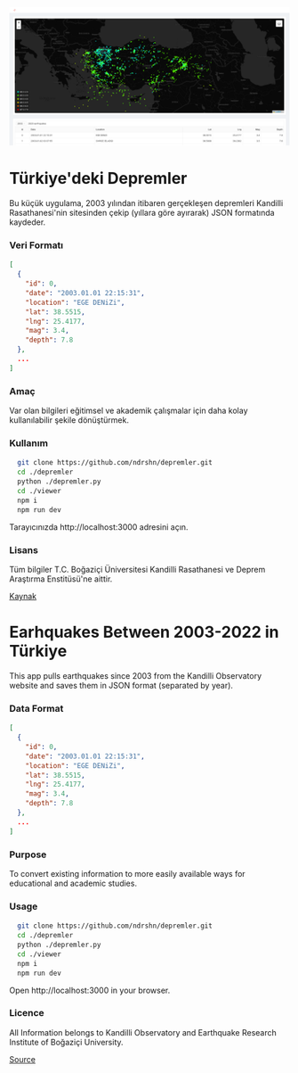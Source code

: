 ![screenchot](./screenshot.jpg)

# Türkiye'deki Depremler

Bu küçük uygulama, 2003 yılından itibaren gerçekleşen depremleri Kandilli Rasathanesi'nin sitesinden çekip (yıllara göre ayırarak) JSON formatında kaydeder.

### Veri Formatı

```json
[
  {
    "id": 0,
    "date": "2003.01.01 22:15:31",
    "location": "EGE DENiZi",
    "lat": 38.5515,
    "lng": 25.4177,
    "mag": 3.4,
    "depth": 7.8
  },
  ...
]
```

### Amaç

Var olan bilgileri eğitimsel ve akademik çalışmalar için daha kolay kullanılabilir şekile dönüştürmek.

### Kullanım

```bash
  git clone https://github.com/ndrshn/depremler.git
  cd ./depremler
  python ./depremler.py
  cd ./viewer
  npm i
  npm run dev
```

Tarayıcınızda http://localhost:3000 adresini açın.

### Lisans

Tüm bilgiler T.C. Boğaziçi Üniversitesi Kandilli Rasathanesi ve Deprem Araştırma Enstitüsü'ne aittir.

[Kaynak](http://www.koeri.boun.edu.tr/scripts/lst9.asp)

# Earhquakes Between 2003-2022 in Türkiye

This app pulls earthquakes since 2003 from the Kandilli Observatory website and saves them in JSON format (separated by year).

### Data Format

```json
[
  {
    "id": 0,
    "date": "2003.01.01 22:15:31",
    "location": "EGE DENiZi",
    "lat": 38.5515,
    "lng": 25.4177,
    "mag": 3.4,
    "depth": 7.8
  },
  ...
]
```

### Purpose

To convert existing information to more easily available ways for educational and academic studies.

### Usage

```bash
  git clone https://github.com/ndrshn/depremler.git
  cd ./depremler
  python ./depremler.py
  cd ./viewer
  npm i
  npm run dev
```

Open http://localhost:3000 in your browser.

### Licence

All Information belongs to Kandilli Observatory and Earthquake Research Institute of Boğaziçi University.

[Source](http://www.koeri.boun.edu.tr/scripts/lasteq.asp)
